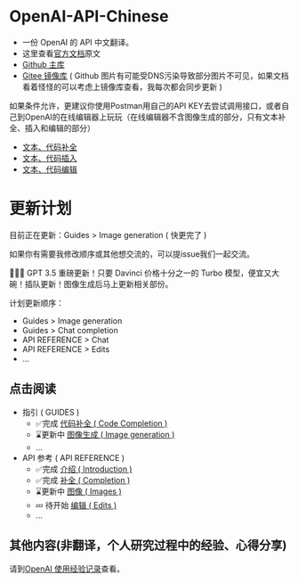 # OpenAI-API-Chinese

- 一份 OpenAI 的 API 中文翻译。
- 这里查看[官方文档](https://platform.openai.com/docs/introduction)原文
- [Github 主库](https://github.com/xiexin12138/OpenAI-API-Chinese)
- [Gitee 镜像库](https://gitee.com/xiexin344/OpenAI-API-Chinese) ( Github 图片有可能受DNS污染导致部分图片不可见，如果文档看着怪怪的可以考虑上镜像库查看，我每次都会同步更新 )

如果条件允许，更建议你使用Postman用自己的API KEY去尝试调用接口，或者自己到OpenAI的在线编辑器上玩玩（在线编辑器不含图像生成的部分，只有文本补全、插入和编辑的部分）
- [文本、代码补全](https://platform.openai.com/playground?lang=curl&mode=complete&model=text-davinci-003)
- [文本、代码插入](https://platform.openai.com/playground?lang=curl&mode=insert&model=text-davinci-003)
- [文本、代码编辑](https://platform.openai.com/playground?lang=curl&mode=edit)


# 更新计划
目前正在更新：Guides > Image generation ( 快更完了 )

如果你有需要我修改顺序或其他想交流的，可以提issue我们一起交流。

🎉🎉🎉 GPT 3.5 重磅更新！只要 Davinci 价格十分之一的 Turbo 模型，便宜又大碗！插队更新！图像生成后马上更新相关部份。

计划更新顺序：

- Guides > Image generation
- Guides > Chat completion
- API REFERENCE > Chat
- API REFERENCE > Edits
- ...

## 点击阅读
- 指引 ( GUIDES )
  - ✅完成 [代码补全 ( Code Completion )](<./指引/代码补全.md>)
  - ⌛️更新中 [图像生成 ( Image generation )](<./指引/图像生成.md>)
  - ...
- API 参考 ( API REFERENCE )
  - ✅完成 [介绍 ( Introduction )](<./API参考/介绍(Introduction).md>)
  - ✅完成 [补全 ( Completion )](<./API参考/补全(Completion).md>)
  - ⌛️更新中 [图像 ( Images )](<./API参考/图像(Images).md>)
  - 💤 待开始 [编辑 ( Edits )](<./API参考/补全(Completion).md>)
  - ...

## 其他内容(非翻译，个人研究过程中的经验、心得分享)
请到[OpenAI 使用经验记录](https://github.com/xiexin12138/OpenAI-use-summary)查看。
